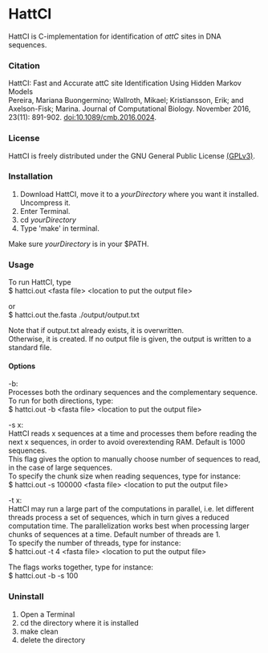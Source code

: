 HattCI
====
HattCI is C-implementation for identification of *attC* sites in DNA sequences.

### Citation #####
HattCI: Fast and Accurate attC site Identification Using Hidden Markov Models <br>
Pereira, Mariana Buongermino; Wallroth, Mikael; Kristiansson, Erik; and Axelson-Fisk; Marina. Journal of Computational Biology. November 2016, 23(11): 891-902. [doi:10.1089/cmb.2016.0024](http://online.liebertpub.com/doi/abs/10.1089/cmb.2016.0024).

### License #####
HattCI is freely distributed under the GNU General Public License [(GPLv3)](https://opensource.org/licenses/GPL-3.0 "GNU General Public License version 3").

### Installation #####
1. Download HattCI, move it to a *yourDirectory* where you want it installed. Uncompress it.
2. Enter Terminal.
3. cd *yourDirectory*
4. Type 'make' in terminal.

Make sure *yourDirectory* is in your $PATH. 

### Usage #####
To run HattCI, type<br>
$ hattci.out \<fasta file> \<location to put the output file>

or <br>
$ hattci.out the.fasta ./output/output.txt

Note that if output.txt already exists, it is overwritten.<br>
Otherwise, it is created. If no output file is given, the output is written to
a standard file.

#### Options #####
-b:<br>
Processes both the ordinary sequences and the complementary
sequence.<br>
To run for both directions, type:<br>
$ hattci.out -b \<fasta file> \<location to put the output file>

-s x:<br>
HattCI reads x sequences at a time and processes them before reading the next x sequences, in order to avoid overextending RAM. Default is 1000 sequences.<br>
This flag gives the option to manually choose number of sequences to read, in the case of large sequences.<br>
To specify the chunk size when reading sequences, type for instance: <br>
$ hattci.out -s 100000 \<fasta file> \<location to put the output file>

-t x:<br>
HattCI may run a large part of the computations in parallel, i.e. let different threads process a set of sequences, which in turn gives a reduced computation time. The parallelization works best when processing larger chunks of sequences at a time. Default number of threads are 1.<br>
To specify the number of threads, type for instance:<br>
$ hattci.out -t 4 \<fasta file> \<location to put the output file>

The flags works together, type for instance: <br>
$ hattci.out -b -s 100 <fasta file> <location to put the output file>

### Uninstall #####
1. Open a Terminal
2. cd the directory where it is installed
3. make clean
4. delete the directory


